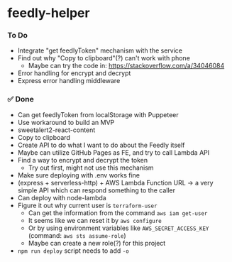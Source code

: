 # feedly-helper

### To Do
- Integrate "get feedlyToken" mechanism with the service
- Find out why "Copy to clipboard"(?) can't work with phone
  - Maybe can try the code in: https://stackoverflow.com/a/34046084
- Error handling for encrypt and decrypt
- Express error handling middleware

### ✅ Done
- Can get feedlyToken from localStorage with Puppeteer
- Use workaround to build an MVP
- sweetalert2-react-content
- Copy to clipboard
- Create API to do what I want to do about the Feedly itself
- Maybe can utilize GitHub Pages as FE, and try to call Lambda API
- Find a way to encrypt and decrypt the token
  - Try out first, might not use this mechanism
- Make sure deploying with .env works fine
- (express + serverless-http) + AWS Lambda Function URL → a very simple API which can respond something to the caller
- Can deploy with node-lambda
- Figure it out why current user is `terraform-user`
  - Can get the information from the command `aws iam get-user`
  - It seems like we can reset it by `aws configure`
  - Or by using environment variables like `AWS_SECRET_ACCESS_KEY` (command: `aws sts assume-role`)
  - Maybe can create a new role(?) for this project
- `npm run deploy` script needs to add `-o`
